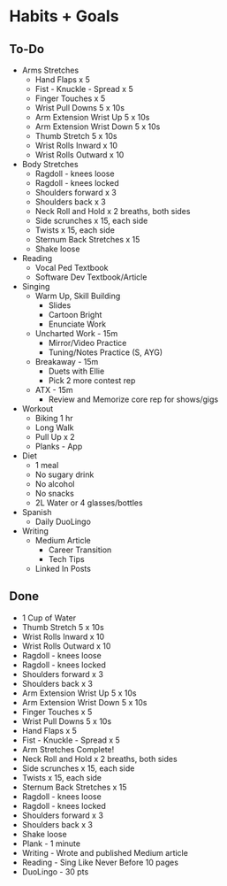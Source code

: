 # Habits + Goals

## To-Do

- Arms Stretches
  - Hand Flaps x 5
  - Fist - Knuckle - Spread x 5
  - Finger Touches x 5
  - Wrist Pull Downs 5 x 10s
  - Arm Extension Wrist Up 5 x 10s
  - Arm Extension Wrist Down 5 x 10s
  - Thumb Stretch 5 x 10s
  - Wrist Rolls Inward x 10
  - Wrist Rolls Outward x 10
- Body Stretches
  - Ragdoll - knees loose
  - Ragdoll - knees locked
  - Shoulders forward x 3
  - Shoulders back x 3
  - Neck Roll and Hold x 2 breaths, both sides
  - Side scrunches x 15, each side
  - Twists x 15, each side
  - Sternum Back Stretches x 15
  - Shake loose
- Reading
  - Vocal Ped Textbook
  - Software Dev Textbook/Article
- Singing
  - Warm Up, Skill Building
    - Slides
    - Cartoon Bright
    - Enunciate Work
  - Uncharted Work - 15m
    - Mirror/Video Practice
    - Tuning/Notes Practice (S, AYG)
  - Breakaway - 15m
    - Duets with Ellie
    - Pick 2 more contest rep
  - ATX - 15m
    - Review and Memorize core rep for shows/gigs
- Workout
  - Biking 1 hr
  - Long Walk
  - Pull Up x 2
  - Planks - App
- Diet
  - 1 meal
  - No sugary drink
  - No alcohol
  - No snacks
  - 2L Water or 4 glasses/bottles
- Spanish
  - Daily DuoLingo
- Writing
  - Medium Article
    - Career Transition
    - Tech Tips
  - Linked In Posts

## Done

- 1 Cup of Water
- Thumb Stretch 5 x 10s
- Wrist Rolls Inward x 10
- Wrist Rolls Outward x 10
- Ragdoll - knees loose
- Ragdoll - knees locked
- Shoulders forward x 3
- Shoulders back x 3
- Arm Extension Wrist Up 5 x 10s
- Arm Extension Wrist Down 5 x 10s
- Finger Touches x 5
- Wrist Pull Downs 5 x 10s
- Hand Flaps x 5
- Fist - Knuckle - Spread x 5
- Arm Stretches Complete!
- Neck Roll and Hold x 2 breaths, both sides
- Side scrunches x 15, each side
- Twists x 15, each side
- Sternum Back Stretches x 15
- Ragdoll - knees loose
- Ragdoll - knees locked
- Shoulders forward x 3
- Shoulders back x 3
- Shake loose
- Plank - 1 minute
- Writing - Wrote and published Medium article
- Reading - Sing Like Never Before 10 pages
- DuoLingo - 30 pts
